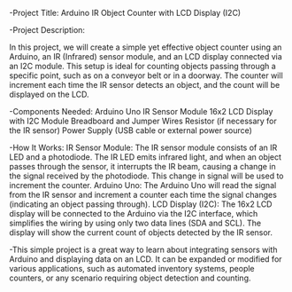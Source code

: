 -Project Title: Arduino IR Object Counter with LCD Display (I2C)

-Project Description:

In this project, we will create a simple yet effective object counter using an Arduino, an IR (Infrared) sensor module, and an LCD display connected via an I2C module. This setup is ideal for counting objects passing through a specific point, such as on a conveyor belt or in a doorway. The counter will increment each time the IR sensor detects an object, and the count will be displayed on the LCD.

-Components Needed:
Arduino Uno
IR Sensor Module
16x2 LCD Display with I2C Module
Breadboard and Jumper Wires
Resistor (if necessary for the IR sensor)
Power Supply (USB cable or external power source)

-How It Works:
IR Sensor Module: The IR sensor module consists of an IR LED and a photodiode. The IR LED emits infrared light, and when an object passes through the sensor, it interrupts the IR beam, causing a change in the signal received by the photodiode. This change in signal will be used to increment the counter.
Arduino Uno: The Arduino Uno will read the signal from the IR sensor and increment a counter each time the signal changes (indicating an object passing through).
LCD Display (I2C): The 16x2 LCD display will be connected to the Arduino via the I2C interface, which simplifies the wiring by using only two data lines (SDA and SCL). The display will show the current count of objects detected by the IR sensor.

-This simple project is a great way to learn about integrating sensors with Arduino and displaying data on an LCD. It can be expanded or modified for various applications, such as automated inventory systems, people counters, or any scenario requiring object detection and counting.
